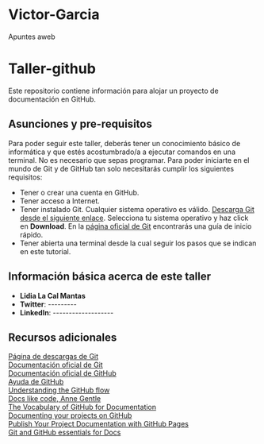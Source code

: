 # Victor-Garcia
Apuntes aweb
# Taller-github

Este repositorio contiene información para alojar un proyecto de documentación en GitHub.

## Asunciones y pre-requisitos

Para poder seguir este taller, deberás tener un conocimiento básico de informática y que estés acostumbrado/a a ejecutar comandos en una terminal. No es necesario que sepas programar. Para poder iniciarte en el mundo de Git y de GitHub tan solo necesitarás cumplir los siguientes requisitos:

- Tener o crear una cuenta en GitHub.  
- Tener acceso a Internet.  
- Tener instalado Git. Cualquier sistema operativo es válido. [Descarga Git desde el siguiente enlace](https://git-scm.com/downloads). Selecciona tu sistema operativo y haz click en **Download**. En la [página oficial de Git](https://git-scm.com/doc) encontrarás una guía de inicio rápido.  
- Tener abierta una terminal desde la cual seguir los pasos que se indican en este tutorial.  

## Información básica acerca de este taller

- **Lidia La Cal Mantas**  
- **Twitter**: ---------  
- **LinkedIn**: -------------------

## Recursos adicionales

[Página de descargas de Git](https://git-scm.com/downloads)  
  [Documentación oficial de Git](https://git-scm.com/doc)  
 [Documentación oficial de GitHub](https://docs.github.com/)  
  [Ayuda de GitHub](https://support.github.com/)  
 [Understanding the GitHub flow](https://guides.github.com/introduction/flow/)  
 [Docs like code, Anne Gentle](https://www.docslikecode.com/)  
  [The Vocabulary of GitHub for Documentation](https://www.writethedocs.org/guide/tools/github/)  
 [Documenting your projects on GitHub](https://guides.github.com/features/wikis/)  
  [Publish Your Project Documentation with GitHub Pages](https://pages.github.com/)  
 [Git and GitHub essentials for Docs](https://www.writethedocs.org/guide/tools/git-github/)  
